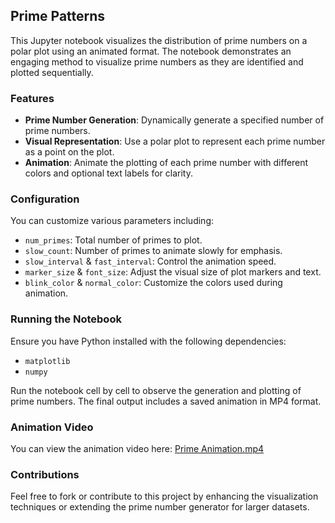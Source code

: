 
## Prime Patterns

This Jupyter notebook visualizes the distribution of prime numbers on a polar plot using an animated format. The notebook demonstrates an engaging method to visualize prime numbers as they are identified and plotted sequentially.

### Features
- **Prime Number Generation**: Dynamically generate a specified number of prime numbers.
- **Visual Representation**: Use a polar plot to represent each prime number as a point on the plot.
- **Animation**: Animate the plotting of each prime number with different colors and optional text labels for clarity.

### Configuration
You can customize various parameters including:
- `num_primes`: Total number of primes to plot.
- `slow_count`: Number of primes to animate slowly for emphasis.
- `slow_interval` & `fast_interval`: Control the animation speed.
- `marker_size` & `font_size`: Adjust the visual size of plot markers and text.
- `blink_color` & `normal_color`: Customize the colors used during animation.

### Running the Notebook
Ensure you have Python installed with the following dependencies:
- `matplotlib`
- `numpy`

Run the notebook cell by cell to observe the generation and plotting of prime numbers. The final output includes a saved animation in MP4 format.

### Animation Video
You can view the animation video here: [Prime Animation.mp4]([sandbox:/mnt/data/animation.mp4](https://github.com/Tonumoy/Primes_on_Poles/blob/main/prime_patterns.mp4))

### Contributions
Feel free to fork or contribute to this project by enhancing the visualization techniques or extending the prime number generator for larger datasets.
